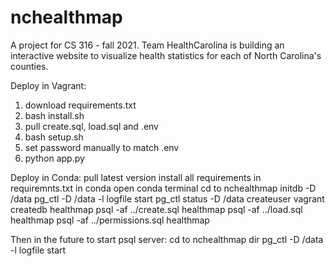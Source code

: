 # nchealthmap
A project for CS 316 - fall 2021.
Team HealthCarolina is building an interactive website to visualize health statistics for each of North Carolina's counties.

Deploy in Vagrant:
1. download requirements.txt
2. bash install.sh
3. pull create.sql, load.sql and .env
4. bash setup.sh
5. set password manually to match .env
6. python app.py

Deploy in Conda:
pull latest version
install all requirements in requiremnts.txt in conda
open conda terminal
cd to nchealthmap
initdb -D /data
pg_ctl -D /data -l logfile start
pg_ctl status -D /data
createuser vagrant
createdb healthmap
psql -af ../create.sql healthmap
psql -af ../load.sql healthmap
psql -af ../permissions.sql healthmap

Then in the future to start psql server:
cd to nchealthmap dir
pg_ctl -D /data -l logfile start
